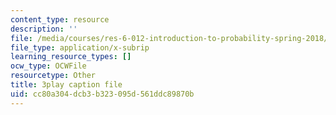 ```yaml
---
content_type: resource
description: ''
file: /media/courses/res-6-012-introduction-to-probability-spring-2018/cc80a304dcb3b323095d561ddc89870b_DrBIORgOzSA.srt
file_type: application/x-subrip
learning_resource_types: []
ocw_type: OCWFile
resourcetype: Other
title: 3play caption file
uid: cc80a304-dcb3-b323-095d-561ddc89870b
---
```

